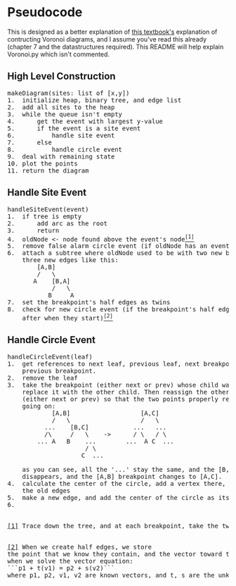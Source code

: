 # Pseudocode #
This is designed as a better explanation of [this textbook's](https://people.inf.elte.hu/fekete/algoritmusok_msc/terinfo_geom/konyvek/Computational%20Geometry%20-%20Algorithms%20and%20Applications,%203rd%20Ed.pdf) explanation of contructing Voronoi diagrams, and I assume you've read this already (chapter 7 and the datastructures required). This README will help explain Voronoi.py which isn't commented.

## High Level Construction ##
<pre>
makeDiagram(sites: list of [x,y])
1.  initialize heap, binary tree, and edge list
2.  add all sites to the heap
3.  while the queue isn't empty
4.      get the event with largest y-value
5.      if the event is a site event
6.          handle site event
7.      else
8.          handle circle event
9.  deal with remaining state
10. plot the points
11. return the diagram
</pre>

## Handle Site Event ##
<pre>
handleSiteEvent(event)
1.  if tree is empty
2.      add arc as the root
3.      return
4.  oldNode <- node found above the event's node<a href="#findarc" id="fa"><sup>[1]</sup></a>
5.  remove false alarm circle event (if oldNode has an event)
6.  attach a subtree where oldNode used to be with two new breakpoints and 
    three new edges like this:
        [A,B]
        /   \
       A    [B,A]
            /   \
           B     A
7.  set the breakpoint's half edges as twins
8.  check for new circle event (if the breakpoint's half edges intersect
    after when they start)<a href="#checkcircle" id="cc"><sup>[2]</sup></a>
</pre>

## Handle Circle Event ##
<pre>
handleCircleEvent(leaf)
1.  get references to next leaf, previous leaf, next breakpoint, and 
    previous breakpoint.
2.  remove the leaf
3.  take the breakpoint (either next or prev) whose child was the leaf, and 
    replace it with the other child. Then reassign the other breakpoint 
    (either next or prev) so that the two points properly reflect what is 
    going on:
            [A,B]                   [A,C]
            /   \                   /   \
          ...    [B,C]            ...   ...
          /\     /   \    ->      / \   / \
        ... A   B    ...        ...  A C  ...
                     / \
                    C  ...

    as you can see, all the '...' stay the same, and the [B,C] breakpoint
    disappears, and the [A,B] breakpoint changes to [A,C].
4.  calculate the center of the circle, add a vertex there, add origins to
    the old edges
5.  make a new edge, and add the center of the circle as its origin
6.  


<a id="findarc" href="#fa">[1]</a> Trace down the tree, and at each breakpoint, take the two sites, find the one with the higher y-value (the older one), and this shows if we are on the left, or right intersection of the parabolas.


<a id="checkcircle" href="#cc">[2]</a> When we create half edges, we store 
the point that we know they contain, and the vector toward the edge, then 
when we solve the vector equation:
```p1 + t(v1) = p2 + s(v2)```
where p1, p2, v1, v2 are known vectors, and t, s are the unknowns. [⏎](#cc)
